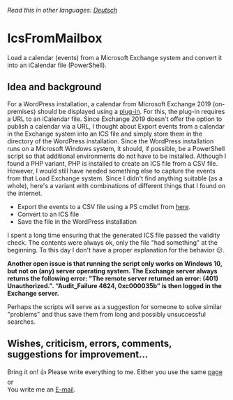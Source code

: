 *Read this in other languages: [Deutsch](README.de.md)*

# IcsFromMailbox
Load a calendar (events) from a Microsoft Exchange system and convert it into an iCalendar file (PowerShell).

## Idea and background
For a WordPress installation, a calendar from Microsoft Exchange 2019 (on-premises) should be displayed using a [plug-in](https://de.wordpress.org/plugins/ics-calendar/).
For this, the plug-in requires a URL to an iCalendar file. Since Exchange 2019 doesn't offer the option to publish a calendar via a URL, I thought about
Export events from a calendar in the Exchange system into an ICS file and simply store them in the directory of the WordPress installation.
Since the WordPress installation runs on a Microsoft Windows system, it should, if possible, be a PowerShell script so that additional environments do not have to be installed.
Although I found a PHP variant, PHP is installed to create an ICS file from a CSV file. However, I would still have needed something else to capture the events from that
Load Exchange system.
Since I didn't find anything suitable (as a whole), here's a variant with combinations of different things that I found on the internet.

- Export the events to a CSV file using a PS cmdlet from [here](https://github.com/David-Barrett-MS/PowerShell-EWS-Scripts).
- Convert to an ICS file
- Save the file in the WordPress installation

I spent a long time ensuring that the generated ICS file passed the validity check. The contents were always ok, only the file "had something" at the beginning.
To this day I don't have a proper explanation for the behavior :confused:.

**Another open issue is that running the script only works on Windows 10, but not on (any) server operating system.
The Exchange server always returns the following error: "The remote server returned an error: (401) Unauthorized.".
“Audit_Failure 4624, 0xc000035b” is then logged in the Exchange server.**

Perhaps the scripts will serve as a suggestion for someone to solve similar "problems" and thus save them from long and possibly unsuccessful searches.

## Wishes, criticism, errors, comments, suggestions for improvement...

Bring it on! :+1: Please write everything to me.
Either you use the same [page](https://github.com/YoishoDev/IcsFromMailbox/issues) or\
You write me an <a href="mailto:development@yoisho.de">E-mail<a>.
